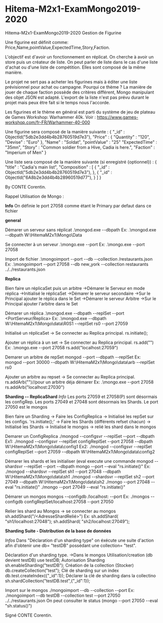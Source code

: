 # Hitema-M2x1-ExamMongo2019-2020
Hitema-M2x1-ExamMongo2019-2020
Gestion de Figurine

Une figurine est définit comme:
Price,Name,pointValue,ExpectedTime,Story,Faction.

L'objectif est d'avoir un fonctionnement en réplicat.
On cherche à avoir un store puis un créateur de liste. On peut parler de liste dans le cas d'une liste d'achat ou d'une liste de compétition.
Elles sont composé de la même manière.

Le projet ne sert pas a acheter les figurines mais à éditer une liste prévisionnel pour achat ou campagne.
Pourqui ce thème ? La manière de jouer de chaque faction possède des critères différent, Mongo manipulant des objet JSON est adapté.
L'export de la liste n'est pas prévu durant le projet mais peux être fait si le temps nous l'accorde.

Les figurines et le thème en général est parti du système de jeu de plateau de Games Workshop: Warhammer 40k.
Voir : https://www.games-workshop.com/fr-FR/Warhammer-40-000

Une figurine sera composé de la manière suivante :
{
    "_id" : ObjectId("5db2e3dd4b4b28760519d7e3"),
    "Price" : {
        "Quantity" : "120",
        "Devise" : "Euro"
    },
    "Name" : "Soldat",
    "pointValue" : "25"
    "ExpectedTime" : "35mn",
    "Story" : "Common soldier from a Hive, Cadia is here.",
    "Faction" : "Imperium of Men"
}

Une liste sera composé de la manière suivante (si enregistré {optionnel}) :
{
    "title" : "Cadia's main list",
    "Composition" : [ 
        {
            "_id" : ObjectId("5db2e3dd4b4b28760519d7e3"),
        }, 
        {
            "_id" : ObjectId("6A8b2e3dd4b4b28960519d77"),
        }
    ]
}

By CONTE Corentin.

Rappel Utilisation de Mongo :


**Info**
On définie le port 27058 comme étant le Primary par defaut dans ce fichier


**general**

Démarer un serveur sans réplicat
.\mongod.exe --dbpath <DossierServeur>
Ex: .\mongod.exe --dbpath W:\HitemaM2x1\Mongo\Data

Se connecter à un serveur
.\mongo.exe --port <PortServeur>
Ex: .\mongo.exe --port 27058

Import de fichier
.\mongoimport --port <PortServeur> --db <NomDatabase> --collection <NomCollection> <FileLocation>/restaurants.json
Ex: .\mongoimport --port 27058 --db new_york --collection restaurants ../../restaurants.json

**Replica**

Bien faire un réplicaSet puis un arbitre
->Démarer le Serveur en mode réplica
->Initialisé le réplicaSet
->Démarer le serveur secondaire
->Sur le Principal ajouter le réplica dans le Set
->Démarer le serveur Arbitre
->Sur le Principal ajouter l'arbitre dans le Set

Démarer un réplica
.\mongod.exe --dbpath <DossierServeur> --replSet <NomGroupeReplica> --port <PortServeur/Replica>
Ex: .\mongod.exe --dbpath W:\HitemaM2x1\Mongo\data\R0S1 --replSet rs0 --port 27059

Initialisé un réplicaSet
-> Se connecter au Replica principal.
rs.initiate();

Ajouter un réplica à un set
-> Se connecter au Replica principal.
rs.add("<AddresseSecondaire>")
Ex: 	.\mongo.exe --port 27058
	rs.add("localhost:27059")

Demarer un arbitre de repSet
mongod --port <PortArbitre> --dbpath <DossierArbitre> --replSet <NomGroupeReplica>
Ex: mongod --port 30000 --dbpath W:\HitemaM2x1\Mongo\data\arb --replSet rs0

Ajouter un arbitre au repset
-> Se connecter au Replica principal.
rs.addArb("<AddresseArbitre>")//pour un arbitre déja démarer
Ex: 	.\mongo.exe --port 27058
	rs.addArb("localhost:27030")

**Sharding -- ReplicaShard**
*Info*
Les ports 27059 et 27058(P) sont désormais les configRep.
Les ports 27049 et 27048 sont désormais les Shards.
Le port 27050 est le mongos

Bien faire un Sharding
-> Faire les ConfigReplica
-> Initialisé les repSet sur les configs. 'rs.initiate();'
-> Faire les Shards (différents refset chacun)
-> Initialisé les Shards
-> Initialisé le mongos
-> relié les shard dans le mongos 

Demarer un ConfigReplica
./mongod --configsvr --replSet <NomGroupeReplica1> --port <portConfigServ> --dbpath <DossierCfg>
Ex1: ./mongod --configsvr --replSet configReplSet --port 27058 --dbpath W:\HitemaM2x1\Mongo\data\config1
Ex2: ./mongod --configsvr --replSet configReplSet --port 27059 --dbpath W:\HitemaM2x1\Mongo\data\config2

Démarer les shards et les initialiser (eval execute une commande
mongod --shardsvr --replSet <NomRepSet2ou3> --port <PortShard> --dbpath <DossierShard>
mongo --port <PortShard> --eval "rs.initiate()"
Ex: 	./mongod --shardsvr --replSet sh1 --port 27048 --dbpath W:\HitemaM2x1\Mongo\data\sh1
	./mongod --shardsvr --replSet sh2 --port 27049 --dbpath W:\HitemaM2x1\Mongo\data\sh2
	./mongo --port 27048 --eval "rs.initiate()"
	./mongo --port 27049 --eval "rs.initiate()"

Démarer un mongos
mongos --configdb <NomGroupeReplica1>/localhost:<PortConfigPrimary> --port <PortMongos>
Ex: ./mongos --configdb configReplSet/localhost:27058 --port 27050

Relier les shard au Mongos
-> se connecter au mongos
sh.addShard("<NomRepSet2ou3>/<AdresseShardRelié>")
Ex:	sh.addShard( "sh1/localhost:27048");
	sh.addShard( "sh2/localhost:27049");

**Sharding Suite - Distribution de la base de données**

*Infos*
Dans "Déclaration d'un sharding type" on éxécute une suite d'action afin d'obtenir une db= "testDB" possédant une collection= "test".

Déclaration d'un sharding type.
->Dans le mongos
Utilisation/creation (db devient testDB)
use testDB;
Autorisation Sharding
sh.enableSharding("testDB");
Création de la collection (Stocker)
db.createCollection("test");
Clé de sharding sur un index
db.test.createIndex({"_id":1});
Déclarer la clé de sharding dans la collectino
sh.shardCollection("testDB.test",{"_id":1});

Import sur le mongos
./mongoimport --db <NomDB> --collection <NomCollection> --port <PortMongos> <fichierJSONAImporter>
Ex: ./mongoimport --db testDB --collection test --port 27050 ../../restaurants.json
On peut consulter le status (mongo --port 27050 --eval "sh.status()")




Signé CONTE Corentin.






